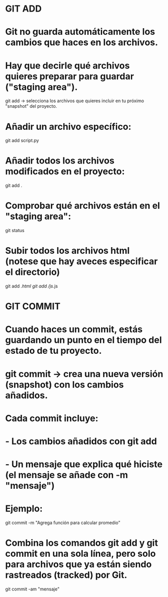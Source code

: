 # GIT ADD
# Git no guarda automáticamente los cambios que haces en los archivos.
# Hay que decirle qué archivos quieres preparar para guardar ("staging area").

git add → selecciona los archivos que quieres incluir en tu próximo "snapshot" del proyecto.

# Añadir un archivo específico:
git add script.py

# Añadir todos los archivos modificados en el proyecto:
git add .

# Comprobar qué archivos están en el "staging area":
git status

# Subir todos los archivos html (notese que hay aveces especificar el directorio)
git add *.html
git add /js*.js


# GIT COMMIT
# Cuando haces un commit, estás guardando un punto en el tiempo del estado de tu proyecto.
# git commit → crea una nueva versión (snapshot) con los cambios añadidos.

# Cada commit incluye:
# - Los cambios añadidos con git add
# - Un mensaje que explica qué hiciste (el mensaje se añade con -m "mensaje")

# Ejemplo:
git commit -m "Agrega función para calcular promedio"

# Combina los comandos git add y git commit en una sola línea, pero solo para archivos que ya están siendo rastreados (tracked) por Git.
git commit -am "mensaje"


